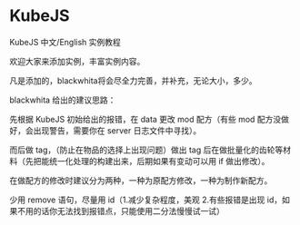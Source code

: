 # KubeJS

KubeJS 中文/English 实例教程

欢迎大家来添加实例，丰富实例内容。

凡是添加的，blackwhita将会尽全力完善，并补充，无论大小，多少。


blackwhita 给出的建议思路：

先根据 KubeJS 初始给出的报错，在 data 更改 mod 配方（有些 mod 配方没做好，会出现警告，需要你在 server 日志文件中寻找）。

而后做 tag，（防止在物品的选择上出现问题）做出 tag 后在做批量化的齿轮等材料（先把能统一化处理的构建出来，后期如果有变动可以用 if 做出修改）。

在做配方的修改时建议分为两种，一种为原配方修改，一种为制作新配方。

少用 remove 语句，尽量用 id（1.减少复杂程度，美观  2.有些报错是出现 id，如果不用的话你无法找到报错点，只能使用二分法慢慢试一试）
